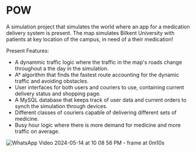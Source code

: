# POW

A simulation project that simulates the world where an app for a medication delivery system is present. The map simulates Bilkent University with patients at key location of the campus,
in need of a their medication!

Present Features:
- A dynammic traffic logic where the traffic in the map's roads change throughout a the day in the simulation.
- A* algorithm that finds the fastest route accounting for the dynamic traffic and avoiding obstacles.
- User interfaces for both users and couriers to use, containing current delivery status and shopping page.
- A MySQL database that keeps track of user data and current orders to synch the simulation through devices.
- Different classes of couriers capable of delivering different sets of medicine.
- Busy hour logic where there is more demand for medicine and more traffic on average.

![WhatsApp Video 2024-05-14 at 10 08 56 PM - frame at 0m10s](https://github.com/user-attachments/assets/897fa67b-d454-4a14-907b-d4de318be26f)
